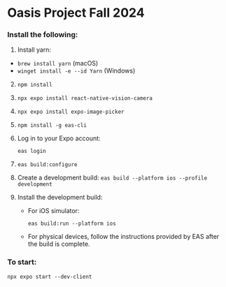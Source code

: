 # Oasis Project Fall 2024

### Install the following:
1. Install yarn:
   
- `brew install yarn` (macOS)
- `winget install -e --id Yarn` (Windows)

2. `npm install`

3. `npx expo install react-native-vision-camera`

4. `npx expo install expo-image-picker`

5. `npm install -g eas-cli`

6. Log in to your Expo account:
   ```
   eas login
   ```

7. `eas build:configure`

8. Create a development build:
   `eas build --platform ios --profile development`
9. Install the development build:
   - For iOS simulator:
     ```
     eas build:run --platform ios
     ```
   - For physical devices, follow the instructions provided by EAS after the build is complete.

### To start:
 `npx expo start --dev-client`
